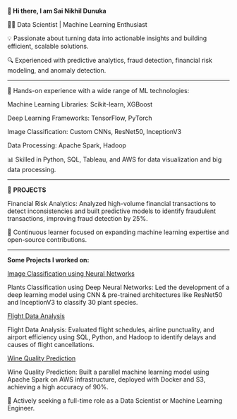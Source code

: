**👋 Hi there, I am Sai Nikhil Dunuka**

👨‍💻 Data Scientist | Machine Learning Enthusiast

💡 Passionate about turning data into actionable insights and building efficient, scalable solutions.

🔍 Experienced with predictive analytics, fraud detection, financial risk modeling, and anomaly detection.

---

🤖 Hands-on experience with a wide range of ML technologies:

Machine Learning Libraries: Scikit-learn, XGBoost

Deep Learning Frameworks: TensorFlow, PyTorch

Image Classification: Custom CNNs, ResNet50, InceptionV3

Data Processing: Apache Spark, Hadoop

📊 Skilled in Python, SQL, Tableau, and AWS for data visualization and big data processing.

---

🚀 **PROJECTS**





Financial Risk Analytics: Analyzed high-volume financial transactions to detect inconsistencies and built predictive models to identify fraudulent transactions, improving fraud detection by 25%.



🌱 Continuous learner focused on expanding machine learning expertise and open-source contributions.

---

**Some Projects I worked on:**

[Image Classification using Neural Networks](https://github.com/Nikhil28058/Image-Classification-using-Neural-Networks)

Plants Classification using Deep Neural Networks: Led the development of a deep learning model using CNN & pre-trained architectures like ResNet50 and InceptionV3 to classify 30 plant species.

[Flight Data Analysis](https://github.com/Nikhil28058/Flight-Data-Analysis)

Flight Data Analysis: Evaluated flight schedules, airline punctuality, and airport efficiency using SQL, Python, and Hadoop to identify delays and causes of flight cancellations.

[Wine Quality Prediction](https://github.com/Nikhil28058/Wine-Quality-Prediction-using-Docker-Container-and-S3-Bucket)

Wine Quality Prediction: Built a parallel machine learning model using Apache Spark on AWS infrastructure, deployed with Docker and S3, achieving a high accuracy of 90%.

👀 Actively seeking a full-time role as a Data Scientist or Machine Learning Engineer.
<!---
Nikhil28058/Nikhil28058 is a ✨ special ✨ repository because its `README.md` (this file) appears on your GitHub profile.
You can click the Preview link to take a look at your changes.
--->
